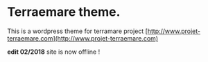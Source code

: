 # Terraemare theme.

This is a wordpress theme for terramare project
[http://www.projet-terraemare.com](http://www.projet-terraemare.com)

**edit 02/2018** site is now offline !
